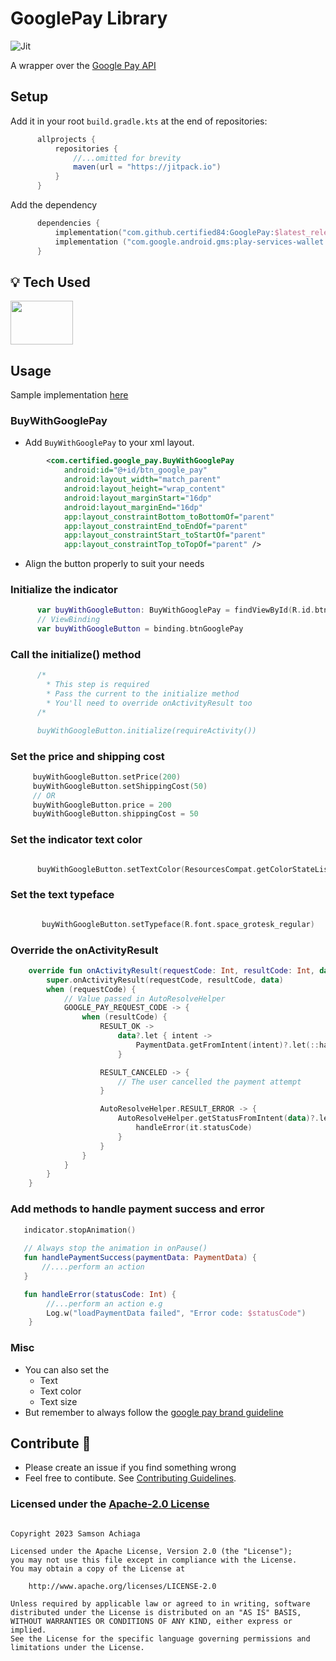 # GooglePay Library
![Jit](https://img.shields.io/jitpack/v/github/certified84/GooglePay?style=for-the-badge&color=2F9319) 

 A wrapper over the [Google Pay API](https://developers.google.com/pay/api/android/overview) 

<!--
## Demo
<img src="https://github.com/certified84/CustomProgressIndicator/blob/master/demo/custom_progress_indicator1.gif" alt="demo"/>   <img src="https://github.com/certified84/CustomProgressIndicator/blob/master/demo/custom_progress_indicator.gif" alt="demo"/>
-->

## Setup

Add it in your root `build.gradle.kts` at the end of repositories:

```groovy
      allprojects {
          repositories {
              //...omitted for brevity
              maven(url = "https://jitpack.io")
          }
      }
```



Add the dependency

```kotlin
      dependencies {
          implementation("com.github.certified84:GooglePay:$latest_release")
          implementation ("com.google.android.gms:play-services-wallet:19.2.1")
      }
```

## :bulb: Tech Used

<img src="https://marvel-b1-cdn.bc0a.com/f00000000156946/www.jrebel.com/sites/rebel/files/image/2021-01/what%20is%20kotlin%20banner%20image.png" height="70px" width="100px"> 
    
## Usage
Sample implementation [here](app/)

### BuyWithGooglePay
- Add `BuyWithGooglePay` to your xml layout.

```xml
        <com.certified.google_pay.BuyWithGooglePay
            android:id="@+id/btn_google_pay"
            android:layout_width="match_parent"
            android:layout_height="wrap_content"
            android:layout_marginStart="16dp"
            android:layout_marginEnd="16dp"
            app:layout_constraintBottom_toBottomOf="parent"
            app:layout_constraintEnd_toEndOf="parent"
            app:layout_constraintStart_toStartOf="parent"
            app:layout_constraintTop_toTopOf="parent" />
```
- Align the button properly to suit your needs

### Initialize the indicator

```kotlin
      var buyWithGoogleButton: BuyWithGooglePay = findViewById(R.id.btn_google_pay)
      // ViewBinding
      var buyWithGoogleButton = binding.btnGooglePay
```

### Call the initialize() method

```kotlin
      /*
        * This step is required
        * Pass the current to the initialize method
        * You'll need to override onActivityResult too
      /*

      buyWithGoogleButton.initialize(requireActivity())
```

### Set the price and shipping cost

```kotlin
     buyWithGoogleButton.setPrice(200)
     buyWithGoogleButton.setShippingCost(50)
     // OR
     buyWithGoogleButton.price = 200
     buyWithGoogleButton.shippingCost = 50
```

### Set the indicator text color

```kotlin

      buyWithGoogleButton.setTextColor(ResourcesCompat.getColorStateList(resources, R.color.white, null)!!)

```

### Set the text typeface

```kotlin

       buyWithGoogleButton.setTypeface(R.font.space_grotesk_regular)

```

### Override the onActivityResult 

```kotlin
    override fun onActivityResult(requestCode: Int, resultCode: Int, data: Intent?) {
        super.onActivityResult(requestCode, resultCode, data)
        when (requestCode) {
            // Value passed in AutoResolveHelper
            GOOGLE_PAY_REQUEST_CODE -> {
                when (resultCode) {
                    RESULT_OK ->
                        data?.let { intent ->
                            PaymentData.getFromIntent(intent)?.let(::handlePaymentSuccess)
                        }

                    RESULT_CANCELED -> {
                        // The user cancelled the payment attempt
                    }

                    AutoResolveHelper.RESULT_ERROR -> {
                        AutoResolveHelper.getStatusFromIntent(data)?.let {
                            handleError(it.statusCode)
                        }
                    }
                }
            }
        }
    }
```

### Add methods to handle payment success and error

```kotlin
   indicator.stopAnimation()
   
   // Always stop the animation in onPause()
   fun handlePaymentSuccess(paymentData: PaymentData) {
       //....perform an action
   }

   fun handleError(statusCode: Int) {
        //...perform an action e.g
        Log.w("loadPaymentData failed", "Error code: $statusCode")
    }
```

### Misc
- You can also set the
  - Text
  - Text color
  - Text size
- But remember to always follow the [google pay brand guideline](https://developers.google.com/pay/api/android/guides/brand-guidelines)
 
## Contribute 🤝
- Please create an issue if you find something wrong
- Feel free to contibute. See [Contributing Guidelines](CONTRIBUTION.md).


### Licensed under the [Apache-2.0 License](LICENCE)

```

Copyright 2023 Samson Achiaga

Licensed under the Apache License, Version 2.0 (the "License");
you may not use this file except in compliance with the License.
You may obtain a copy of the License at

    http://www.apache.org/licenses/LICENSE-2.0

Unless required by applicable law or agreed to in writing, software
distributed under the License is distributed on an "AS IS" BASIS,
WITHOUT WARRANTIES OR CONDITIONS OF ANY KIND, either express or implied.
See the License for the specific language governing permissions and
limitations under the License.

```

